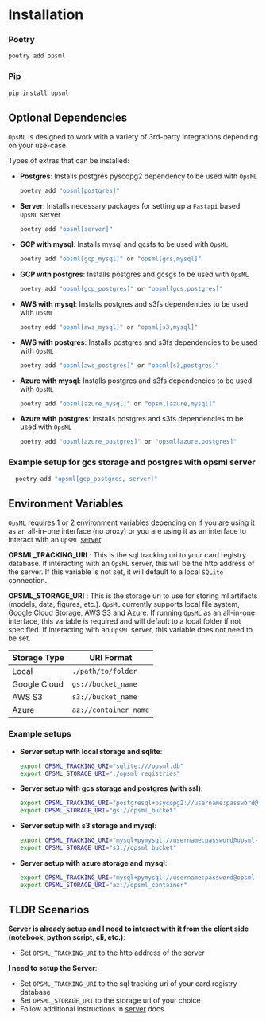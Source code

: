 # Installation

### Poetry

```bash
poetry add opsml
```

### Pip

```bash
pip install opsml
```

## Optional Dependencies
`OpsML` is designed to work with a variety of 3rd-party integrations depending on your use-case.

Types of extras that can be installed:

- **Postgres**: Installs postgres pyscopg2 dependency to be used with `OpsML`
  ```bash
  poetry add "opsml[postgres]"
  ```

- **Server**: Installs necessary packages for setting up a `Fastapi` based `OpsML` server
  ```bash
  poetry add "opsml[server]"
  ```

- **GCP with mysql**: Installs mysql and gcsfs to be used with `OpsML`
  ```bash
  poetry add "opsml[gcp_mysql]" or "opsml[gcs,mysql]"
  ```

- **GCP with postgres**: Installs postgres and gcsgs to be used with `OpsML`
  ```bash
  poetry add "opsml[gcp_postgres]" or "opsml[gcs,postgres]"
  ```

- **AWS with mysql**: Installs postgres and s3fs dependencies to be used with `OpsML`
  ```bash
  poetry add "opsml[aws_mysql]" or "opsml[s3,mysql]"
  ```

- **AWS with postgres**: Installs postgres and s3fs dependencies to be used with `OpsML`
  ```bash
  poetry add "opsml[aws_postgres]" or "opsml[s3,postgres]"
  ``` 

- **Azure with mysql**: Installs postgres and s3fs dependencies to be used with `OpsML`
  ```bash
  poetry add "opsml[azure_mysql]" or "opsml[azure,mysql]"
  ``` 

- **Azure with postgres**: Installs postgres and s3fs dependencies to be used with `OpsML`
  ```bash
  poetry add "opsml[azure_postgres]" or "opsml[azure,postgres]"
  ```

### Example setup for gcs storage and postgres with opsml server

```bash
  poetry add "opsml[gcp_postgres, server]"
```

## Environment Variables
`OpsML` requires 1 or 2 environment variables depending on if you are using it as an all-in-one interface (no proxy) or you are using it as an interface to interact with an `OpsML` [server](./engineering/server.md).

**OPSML_TRACKING_URI**
:   This is the sql tracking uri to your card registry database. If interacting with an `OpsML` server, this will be the http address of the server. If this variable is not set, it will default to a local `SQLite` connection.

**OPSML_STORAGE_URI**
:   This is the storage uri to use for storing ml artifacts (models, data, figures, etc.). `OpsML` currently supports local file system, Google Cloud Storage, AWS S3 and Azure.
If running `OpsML` as an all-in-one interface, this variable is required and will default to a local folder if not specified. If interacting with an `OpsML` server, this variable does not need to be set.

| Storage Type | URI Format |
|--------------|------------|
| Local        | `./path/to/folder` |
| Google Cloud | `gs://bucket_name` |
| AWS S3       | `s3://bucket_name` |
| Azure        | `az://container_name` |


### Example setups

  - **Server setup with local storage and sqlite**:
    ```bash
    export OPSML_TRACKING_URI="sqlite:///opsml.db"
    export OPSML_STORAGE_URI="./opsml_registries"
    ```

  - **Server setup with gcs storage and postgres (with ssl)**:
    ```bash
    export OPSML_TRACKING_URI="postgresql+psycopg2://username:password@opsml-host:5432/db_name?connect_timeout=5&sslmode=require"
    export OPSML_STORAGE_URI="gs://opsml_bucket"
    ```

  - **Server setup with s3 storage and mysql**:
    ```bash
    export OPSML_TRACKING_URI="mysql+pymysql://username:password@opsml-host:3306/db_name"
    export OPSML_STORAGE_URI="s3://opsml_bucket"
    ```

  - **Server setup with azure storage and mysql**:
    ```bash
    export OPSML_TRACKING_URI="mysql+pymysql://username:password@opsml-host:3306/db_name"
    export OPSML_STORAGE_URI="az://opsml_container"
    ```


## TLDR Scenarios

**Server is already setup and I need to interact with it from the client side (notebook, python script, cli, etc.)**:

  - Set `OPSML_TRACKING_URI` to the http address of the server

**I need to setup the Server**:

  - Set `OPSML_TRACKING_URI` to the sql tracking uri of your card registry database
  - Set `OPSML_STORAGE_URI` to the storage uri of your choice
  - Follow additional instructions in [server](./engineering/server.md) docs